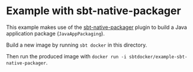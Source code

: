 Example with sbt-native-packager
================================

This example makes use of the [sbt-native-packager](https://github.com/sbt/sbt-native-packager) plugin to build a
Java application package (`JavaAppPackaging`).

Build a new image by running `sbt docker` in this directory.

Then run the produced image with `docker run -i sbtdocker/example-sbt-native-packager`.

